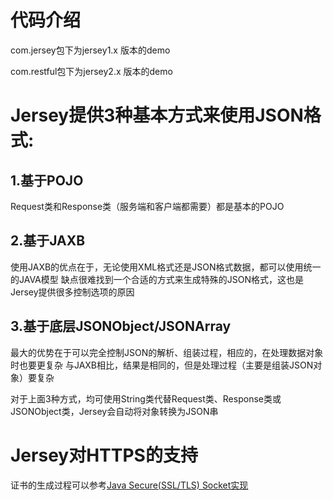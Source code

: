 # 代码介绍
com.jersey包下为jersey1.x 版本的demo

com.restful包下为jersey2.x 版本的demo

# Jersey提供3种基本方式来使用JSON格式:
## 1.基于POJO
Request类和Response类（服务端和客户端都需要）都是基本的POJO

## 2.基于JAXB
使用JAXB的优点在于，无论使用XML格式还是JSON格式数据，都可以使用统一的JAVA模型
缺点很难找到一个合适的方式来生成特殊的JSON格式，这也是Jersey提供很多控制选项的原因

## 3.基于底层JSONObject/JSONArray
最大的优势在于可以完全控制JSON的解析、组装过程，相应的，在处理数据对象时也要更复杂
与JAXB相比，结果是相同的，但是处理过程（主要是组装JSON对象）要复杂

对于上面3种方式，均可使用String类代替Request类、Response类或JSONObject类，Jersey会自动将对象转换为JSON串

# Jersey对HTTPS的支持

证书的生成过程可以参考[Java Secure(SSL/TLS) Socket实现](https://github.com/landy8530/socket)

